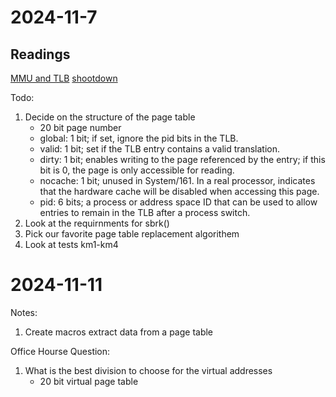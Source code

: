 # 2024-11-7

## Readings 
[MMU and TLB](http://www.os161.org/documentation/sys161-2.0.2/mips.html)
[shootdown](https://people.ece.ubc.ca/~os161/download/tlb-shootdown.txt)

Todo:

1. Decide on the structure of the page table
    - 20 bit page number
    - global: 1 bit; if set, ignore the pid bits in the TLB.
    - valid: 1 bit; set if the TLB entry contains a valid translation.
    - dirty: 1 bit; enables writing to the page referenced by the entry; if this bit is 0, the page is only accessible for reading.
    - nocache: 1 bit; unused in System/161. In a real processor, indicates that the hardware cache will be disabled when accessing this page.
    - pid: 6 bits; a process or address space ID that can be used to allow entries to remain in the TLB after a process switch.
2. Look at the requirnments for sbrk()
3. Pick our favorite page table replacement algorithem
4. Look at tests km1-km4


# 2024-11-11

Notes:
1. Create macros extract data from a page table

Office Hourse Question:
1. What is the best division to choose for the virtual addresses 
    - 20 bit virtual page table 



